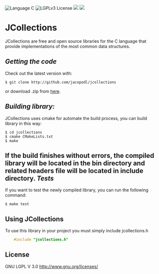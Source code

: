 ![Language C](https://img.shields.io/badge/Language-C-orange.svg)
![LGPLv3 License](https://img.shields.io/badge/license-LGPL3-blue.svg)
![](https://img.shields.io/badge/version-2.0.0-green.svg)
![](https://travis-ci.org/jacopodl/JCollections.svg?branch=master)

JCollections
============
JCollections are free and open source libraries for the C language that provide implementations of the most common data structures.

*Getting the code*
------------------
Check out the latest version with:
    
    $ git clone http://github.com/jacopodl/jcollections
or download .zip from [here](https://github.com/jacopodl/JCollections/archive/master.zip).

*Building library:*
-------------------
JCollections uses cmake for automate the build process, you can build library in this way:

    $ cd jcollections
    $ cmake CMakeLists.txt
    $ make
If the build finishes without errors, the compiled library will be located in the bin directory and related headers file will be located in include directory.
*Tests*
-------
If you want to test the newly compiled library, you can run the following command:

    $ make test
    
Using JCollections
------------------
To use this library in your project you must simply include jcollections.h
```c
    #include "jcollections.h"
```

License
-------
GNU LGPL V 3.0 http://www.gnu.org/licenses/
